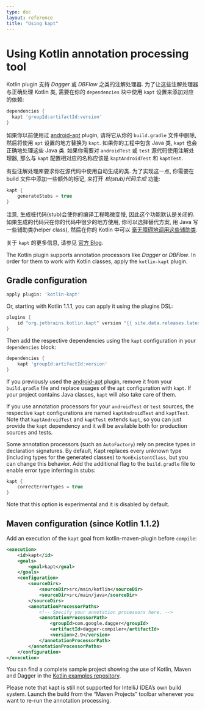 ```yaml
---
type: doc
layout: reference
title: "Using kapt"
---
```


# Using Kotlin annotation processing tool

Kotlin plugin 支持 _Dagger_ 或 _DBFlow_ 之类的注解处理器. 为了让这些注解处理器与正确处理 Kotlin 类, 需要在你的 `dependencies` 块中使用 `kapt` 设置来添加对应的依赖:

``` groovy
dependencies {
  kapt 'groupId:artifactId:version'
}
```

如果你以前使用过 [android-apt](https://bitbucket.org/hvisser/android-apt) plugin, 请将它从你的 `build.gradle` 文件中删除, 然后将使用 `apt` 设置的地方替换为 `kapt`. 如果你的工程中包含 Java 类, `kapt` 也会正确地处理这些 Java 类. 如果你需要对 `androidTest` 或 `test` 源代码使用注解处理器, 那么与 `kapt` 配置相对应的名称应该是 `kaptAndroidTest` 和 `kaptTest`.

有些注解处理库要求你在源代码中使用自动生成的类. 为了实现这一点, 你需要在 build 文件中添加一些额外的标记, 来打开 _桩(stub)代码生成_ 功能:

``` groovy
kapt {
    generateStubs = true
}
```

注意, 生成桩代码(stub)会使你的编译工程略微变慢, 因此这个功能默认是关闭的. 如果生成的代码只在你的代码中很少的地方使用, 你可以选择替代方案, 用 Java 写一些辅助类(helper class), 然后在你的 Kotlin 中可以 [毫无障碍地调用这些辅助类](java-interop.html).

关于 `kapt` 的更多信息, 请参见 [官方 Blog](http://blog.jetbrains.com/kotlin/2015/06/better-annotation-processing-supporting-stubs-in-kapt/).



The Kotlin plugin supports annotation processors like _Dagger_ or _DBFlow_.
In order for them to work with Kotlin classes, apply the `kotlin-kapt` plugin.

## Gradle configuration

``` groovy
apply plugin: 'kotlin-kapt'
```

Or, starting with Kotlin 1.1.1, you can apply it using the plugins DSL:

``` groovy
plugins {
    id "org.jetbrains.kotlin.kapt" version "{{ site.data.releases.latest.version }}"
}
```

Then add the respective dependencies using the `kapt` configuration in your `dependencies` block:

``` groovy
dependencies {
    kapt 'groupId:artifactId:version'
}
```

If you previously used the [android-apt](https://bitbucket.org/hvisser/android-apt) plugin, remove it from your `build.gradle` file and replace usages of the `apt` configuration with `kapt`. If your project contains Java classes, `kapt` will also take care of them.

If you use annotation processors for your `androidTest` or `test` sources, the respective `kapt` configurations are named `kaptAndroidTest` and `kaptTest`. Note that `kaptAndroidTest` and `kaptTest` extends `kapt`, so you can just provide the `kapt` dependency and it will be available both for production sources and tests.

Some annotation processors (such as `AutoFactory`) rely on precise types in declaration signatures. By default, Kapt replaces every unknown type (including types for the generated classes) to `NonExistentClass`, but you can change this behavior. Add the additional flag to the `build.gradle` file to enable error type inferring in stubs:

``` groovy
kapt {
    correctErrorTypes = true
}
```

Note that this option is experimental and it is disabled by default.


## Maven configuration (since Kotlin 1.1.2)

Add an execution of the `kapt` goal from kotlin-maven-plugin before `compile`:

```xml
<execution>
    <id>kapt</id>
    <goals>
        <goal>kapt</goal>
    </goals>
    <configuration>
        <sourceDirs>
            <sourceDir>src/main/kotlin</sourceDir>
            <sourceDir>src/main/java</sourceDir>
        </sourceDirs>
        <annotationProcessorPaths>
            <!-- Specify your annotation processors here. -->
            <annotationProcessorPath>
                <groupId>com.google.dagger</groupId>
                <artifactId>dagger-compiler</artifactId>
                <version>2.9</version>
            </annotationProcessorPath>
        </annotationProcessorPaths>
    </configuration>
</execution>
```

You can find a complete sample project showing the use of Kotlin, Maven and Dagger in the
[Kotlin examples repository](https://github.com/JetBrains/kotlin-examples/tree/master/maven/dagger-maven-example).

Please note that kapt is still not supported for IntelliJ IDEA’s own build system. Launch the build from the “Maven Projects” toolbar whenever you want to re-run the annotation processing.
